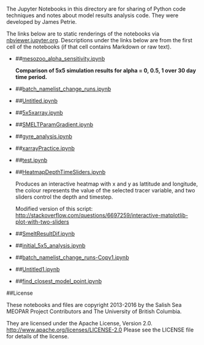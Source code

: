 The Jupyter Notebooks in this directory are for sharing of Python code
techniques and notes about model results analysis code.
They were developed by James Petrie.

The links below are to static renderings of the notebooks via
[nbviewer.jupyter.org](http://nbviewer.jupyter.org/).
Descriptions under the links below are from the first cell of the notebooks
(if that cell contains Markdown or raw text).

* ##[mesozoo_alpha_sensitivity.ipynb](http://nbviewer.jupyter.org/urls/bitbucket.org/salishsea/analysis-james/raw/tip/notebooks/mesozoo_alpha_sensitivity.ipynb)  
    
    **Comparison of 5x5 simulation results for alpha = 0, 0.5, 1 over 30 day time period.**  

* ##[batch_namelist_change_runs.ipynb](http://nbviewer.jupyter.org/urls/bitbucket.org/salishsea/analysis-james/raw/tip/notebooks/batch_namelist_change_runs.ipynb)  
    
* ##[Untitled.ipynb](http://nbviewer.jupyter.org/urls/bitbucket.org/salishsea/analysis-james/raw/tip/notebooks/Untitled.ipynb)  
    
* ##[5x5xarray.ipynb](http://nbviewer.jupyter.org/urls/bitbucket.org/salishsea/analysis-james/raw/tip/notebooks/5x5xarray.ipynb)  
    
* ##[SMELTParamGradient.ipynb](http://nbviewer.jupyter.org/urls/bitbucket.org/salishsea/analysis-james/raw/tip/notebooks/SMELTParamGradient.ipynb)  
    
* ##[gyre_analysis.ipynb](http://nbviewer.jupyter.org/urls/bitbucket.org/salishsea/analysis-james/raw/tip/notebooks/gyre_analysis.ipynb)  
    
* ##[xarrayPractice.ipynb](http://nbviewer.jupyter.org/urls/bitbucket.org/salishsea/analysis-james/raw/tip/notebooks/xarrayPractice.ipynb)  
    
* ##[test.ipynb](http://nbviewer.jupyter.org/urls/bitbucket.org/salishsea/analysis-james/raw/tip/notebooks/test.ipynb)  
    
* ##[HeatmapDepthTimeSliders.ipynb](http://nbviewer.jupyter.org/urls/bitbucket.org/salishsea/analysis-james/raw/tip/notebooks/HeatmapDepthTimeSliders.ipynb)  
    
    Produces an interactive heatmap with x and y as lattitude and longitude, the colour represents the value of the selected tracer variable, and two sliders control the depth and timestep.  
      
    Modified version of this script:  
    http://stackoverflow.com/questions/6697259/interactive-matplotlib-plot-with-two-sliders  

* ##[SmeltResultDif.ipynb](http://nbviewer.jupyter.org/urls/bitbucket.org/salishsea/analysis-james/raw/tip/notebooks/SmeltResultDif.ipynb)  
    
* ##[initial_5x5_analysis.ipynb](http://nbviewer.jupyter.org/urls/bitbucket.org/salishsea/analysis-james/raw/tip/notebooks/initial_5x5_analysis.ipynb)  
    
* ##[batch_namelist_change_runs-Copy1.ipynb](http://nbviewer.jupyter.org/urls/bitbucket.org/salishsea/analysis-james/raw/tip/notebooks/batch_namelist_change_runs-Copy1.ipynb)  
    
* ##[Untitled1.ipynb](http://nbviewer.jupyter.org/urls/bitbucket.org/salishsea/analysis-james/raw/tip/notebooks/Untitled1.ipynb)  
    
* ##[find_closest_model_point.ipynb](http://nbviewer.jupyter.org/urls/bitbucket.org/salishsea/analysis-james/raw/tip/notebooks/find_closest_model_point.ipynb)  
    

##License

These notebooks and files are copyright 2013-2016
by the Salish Sea MEOPAR Project Contributors
and The University of British Columbia.

They are licensed under the Apache License, Version 2.0.
http://www.apache.org/licenses/LICENSE-2.0
Please see the LICENSE file for details of the license.
